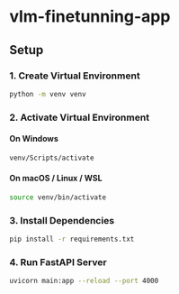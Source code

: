 # vlm-finetunning-app

## Setup

### 1. Create Virtual Environment

```bash
python -m venv venv
```

### 2. Activate Virtual Environment

#### On Windows

```bash
venv/Scripts/activate
```

#### On macOS / Linux / WSL

```bash
source venv/bin/activate
```

### 3. Install Dependencies

```bash
pip install -r requirements.txt
```

### 4. Run FastAPI Server

```bash
uvicorn main:app --reload --port 4000
```
